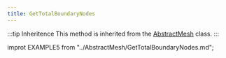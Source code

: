 ```yaml
---
title: GetTotalBoundaryNodes
---
```


:::tip Inheritence
This method is inherited from the [AbstractMesh](../AbstractMesh/AbstractMesh_.md) class.
:::

improt EXAMPLE5 from "../AbstractMesh/GetTotalBoundaryNodes.md";

<EXAMPLE5 />
